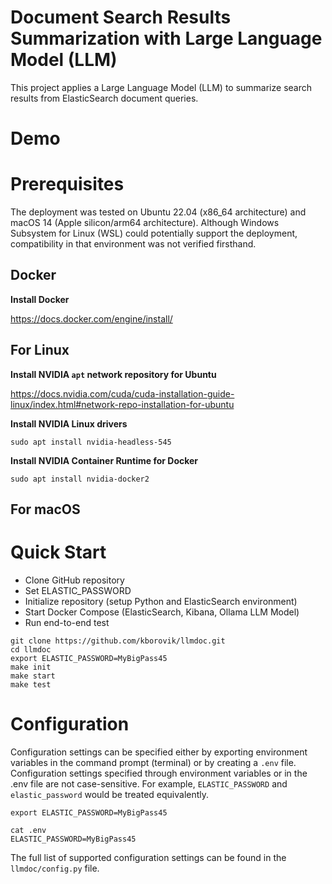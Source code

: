 # Document Search Results Summarization with Large Language Model (LLM)

This project applies a Large Language Model (LLM) to summarize search results from ElasticSearch document queries.

# Demo

# Prerequisites

The deployment was tested on Ubuntu 22.04 (x86_64 architecture) and macOS 14 (Apple silicon/arm64 architecture). Although Windows Subsystem for Linux (WSL) could potentially support the deployment, compatibility in that environment was not verified firsthand.

## Docker

**Install Docker**

https://docs.docker.com/engine/install/

## For Linux

**Install NVIDIA `apt` network repository for Ubuntu**

https://docs.nvidia.com/cuda/cuda-installation-guide-linux/index.html#network-repo-installation-for-ubuntu

**Install NVIDIA Linux drivers**

```
sudo apt install nvidia-headless-545
```

**Install NVIDIA Container Runtime for Docker**

```
sudo apt install nvidia-docker2
```

## For macOS

# Quick Start

- Clone GitHub repository
- Set ELASTIC_PASSWORD
- Initialize repository (setup Python and ElasticSearch environment)
- Start Docker Compose (ElasticSearch, Kibana, Ollama LLM Model)
- Run end-to-end test

```shell
git clone https://github.com/kborovik/llmdoc.git
cd llmdoc
export ELASTIC_PASSWORD=MyBigPass45
make init
make start
make test
```

# Configuration

Configuration settings can be specified either by exporting environment variables in the command prompt (terminal) or by creating a `.env` file. Configuration settings specified through environment variables or in the .env file are not case-sensitive. For example, `ELASTIC_PASSWORD` and `elastic_password` would be treated equivalently.

```shell
export ELASTIC_PASSWORD=MyBigPass45
```

```shell
cat .env
ELASTIC_PASSWORD=MyBigPass45
```

The full list of supported configuration settings can be found in the `llmdoc/config.py` file.
